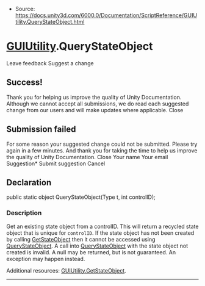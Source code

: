 * Source: https://docs.unity3d.com/6000.0/Documentation/ScriptReference/GUIUtility.QueryStateObject.html

#  [GUIUtility](https://docs.unity3d.com/6000.0/Documentation/ScriptReference/GUIUtility.html).QueryStateObject
Leave feedback
Suggest a change
## Success!
Thank you for helping us improve the quality of Unity Documentation. Although we cannot accept all submissions, we do read each suggested change from our users and will make updates where applicable.
Close
## Submission failed
For some reason your suggested change could not be submitted. Please <a>try again</a> in a few minutes. And thank you for taking the time to help us improve the quality of Unity Documentation.
Close
Your name Your email Suggestion* Submit suggestion
Cancel
## Declaration
public static object QueryStateObject(Type t, int controlID); 
### Description
Get an existing state object from a controlID.
This will return a recycled state object that is unique for `controlID`. If the state object has not been created by calling [GetStateObject](https://docs.unity3d.com/6000.0/Documentation/ScriptReference/GUIUtility.GetStateObject.html) then it cannot be accessed using [QueryStateObject](https://docs.unity3d.com/6000.0/Documentation/ScriptReference/GUIUtility.QueryStateObject.html). A call into [QueryStateObject](https://docs.unity3d.com/6000.0/Documentation/ScriptReference/GUIUtility.QueryStateObject.html) with the state object not created is invalid. A null may be returned, but is not guaranteed. An exception may happen instead.  
  
Additional resources: [GUIUtility.GetStateObject](https://docs.unity3d.com/6000.0/Documentation/ScriptReference/GUIUtility.GetStateObject.html). 
* * *

